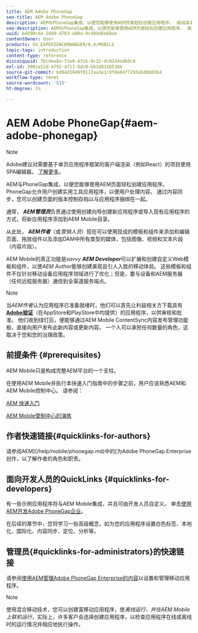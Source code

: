 ```yaml
---
title: AEM Adobe PhoneGap
seo-title: AEM Adobe PhoneGap
description: AEM与PhoneGap集成，以便您能够使用AEM页面轻松创建应用程序。 请阅读本页，以开始使用Adobe PhoneGap Enterprise。
seo-description: AEM与PhoneGap集成，以便您能够使用AEM页面轻松创建应用程序。 请阅读本页，以开始使用Adobe PhoneGap Enterprise。
uuid: bdd90cda-2489-4763-a90a-9c409d6e68ae
contentOwner: User
products: SG_EXPERIENCEMANAGER/6.4/MOBILE
topic-tags: introduction
content-type: reference
discoiquuid: fbcdea8a-72e9-431b-9c32-dc02d4cdb9c8
exl-id: 308ce52d-4792-4f13-8dc0-bb1d8326536b
source-git-commit: bd94d3949f0117aa3e1c9f0e84f7293a5d6b03b4
workflow-type: tm+mt
source-wordcount: '515'
ht-degree: 1%

---
```


# AEM Adobe PhoneGap{#aem-adobe-phonegap}

>[!NOTE]
>
>Adobe建议对需要基于单页应用程序框架的客户端渲染（例如React）的项目使用SPA编辑器。 [了解更多](/help/sites-developing/spa-overview.md)。

AEM与PhoneGap集成，以便您能够使用AEM页面轻松创建应用程序。 PhoneGap允许用户创建实用工具应用程序，以便用户处理内容。 通过内容同步，您可以创建页面的版本控制存档以与应用程序捆绑在一起。

通常， ***AEM管理员***&#x200B;负责通过使用创建向导创建新应用程序或导入现有应用程序的方式，将新应用程序添加到AEM Mobile目录。

从此处， ***AEM作者***（或&#x200B;*营销人员*）现在可以使用现成的模板和组件来添加和编辑页面、拖放组件以及添加DAM中所有类型的媒体，包括图像、视频和文本片段（内容片段）。

AEM Mobile的真正功能是&#x200B;*savvy* ***AEM Developer***&#x200B;可以扩展和创建自定义Web模板和组件，以使&#x200B;*AEM Author*&#x200B;能够创建美观且引人入胜的移动体验。 这些模板和组件不仅针对移动设备应用程序领域进行了优化；但是，要与设备和AEM服务器（任何远程服务器）通信到全渠道服务端点。

>[!NOTE]
>
>当&#x200B;*AEM作者*&#x200B;认为应用程序已准备就绪时，他们可以首先让利益相关方下载具有&#x200B;**[Adobe验证](/help/mobile/phonegap-mobile-quickstart.md)**（在AppStore和PlayStore中均提供）的应用程序，以供审核和批准。 他们收到绿灯后，便能够通过AEM Mobile ContentSync内容发布管理功能板，直接向用户发布此新内容或更新内容。 一个人可以承担任何数量的角色，这取决于您和您的治理政策。

## 前提条件 {#prerequisites}

AEM Mobile只是构成完整AEM平台的一个支柱。

在使用AEM Mobile并执行本快速入门指南中的步骤之前，用户应该熟悉AEM和AEM Mobile控制中心。 请参阅：

[AEM 快速入门](/help/sites-deploying/deploy.md)

[AEM Mobile管制中心的演练](/help/mobile/phonegap-authoring-apps.md)

## 作者快速链接{#quicklinks-for-authors}

请参阅AEM](/help/mobile/phonegap.md)中的[为Adobe PhoneGap Enterprise创作，以了解作者的角色和职责。

## 面向开发人员的QuickLinks {#quicklinks-for-developers}

有一些示例应用程序将与AEM Mobile集成，并且可由开发人员自定义。 单击[使用AEM开发Adobe PhoneGap企业](/help/mobile/developing-in-phonegap.md)。

在后续的章节中，您将学习一些高级概念，如为您的应用程序设置白色标签、本地化、国际化、内容同步、定位、分析等。

## 管理员{#quicklinks-for-administrators}的快速链接

请参阅[使用AEM管理Adobe PhoneGap Enterprise的内容](/help/mobile/administer-phonegap.md)以设置和管理移动应用程序。

>[!NOTE]
>
>使用混合移动技术，您可以创建富移动应用程序，使&#x200B;*离线运行，并在AEM Mobile上联机运行*，实际上，许多客户会选择创建应用程序，以检查应用程序在线或离线时的运行情况并相应地执行操作。
